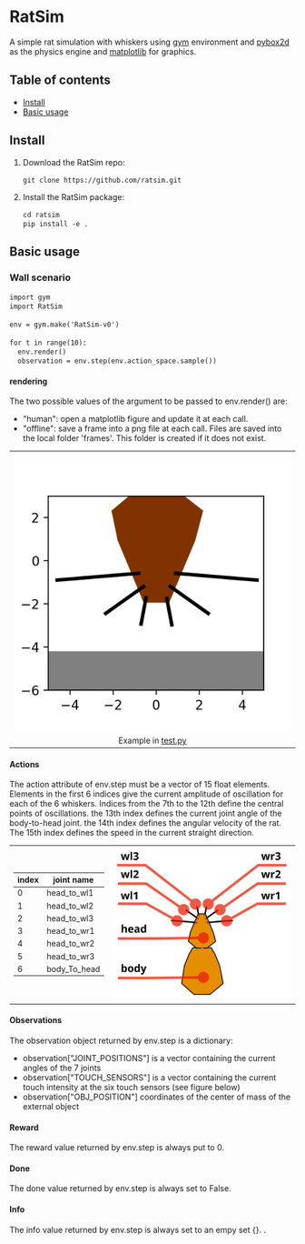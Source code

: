 # RatSim

A simple rat simulation with whiskers using  [gym](http://gym.openai.com/) environment and [pybox2d](https://github.com/pybox2d/pybox2d/wiki/manual) as the physics engine and [matplotlib](https://matplotlib.org/) for graphics.

## Table of contents
* [Install](#install)
* [Basic usage](#basic-usage)

## Install

1. Download the RatSim repo:

       git clone https://github.com/ratsim.git

2. Install the RatSim package:

       cd ratsim
       pip install -e .

## Basic usage

### Wall scenario

    import gym
    import RatSim

    env = gym.make('RatSim-v0')

    for t in range(10):  
      env.render()
      observation = env.step(env.action_space.sample())

#### rendering

The two possible values of the argument to be passed to env.render() are:
* "human": open a matplotlib figure and update it at each call.
* "offline": save a frame into a png file at each call. Files are saved into the local folder 'frames'. This  folder is created if it does not exist.

<table>
       <tr>
              <td align="center">
                     <img src="docs/pics/rat.gif" alt="one_arm_scenario" width="100%">
             </td>
       </tr>
       <tr>
              <td align="center">
                     Example in <a href="RatSim/examples/test.py">test.py</a>
              </td>
       </tr>
</table>

#### Actions

The action attribute of env.step must be a vector of 15 float elements. Elements in the first 6 indices give the current amplitude of oscillation for each of the 6 whiskers. Indices from the 7th to the 12th define the central points of oscillations. the 13th index defines the current joint angle of the body-to-head joint. the 14th index defines the angular velocity of the rat. The 15th index defines the speed in the current straight direction.


<TABLE width="100%" BORDER="0">
<TR>
<TD>

| index |  joint name            |
| ----- | ---------------------- |
|  0    |  head_to_wl1           |
|  1    |  head_to_wl2           |
|  2    |  head_to_wl3           |
|  3    |  head_to_wr1           |
|  4    |  head_to_wr2           |
|  5    |  head_to_wr3           |
|  6    |  body_To_head          |

</TD>
<TD><img src="docs/pics/rat_description.svg" alt="one_arm_scenario" width="100%"></TD>
</TR>
</TABLE>

#### Observations

The observation object returned by env.step is a dictionary:

* observation["JOINT_POSITIONS"] is a vector containing the current angles of the 7
 joints
* observation["TOUCH_SENSORS"] is a vector containing the current touch intensity at the six touch sensors (see figure below)
* observation["OBJ_POSITION"] coordinates of the center of mass of the external object

#### Reward

The reward value returned by env.step is always put to 0.

#### Done

The done value returned by env.step is always set to False.

#### Info

The info value returned by env.step is always set to an empy set {}.
  .
